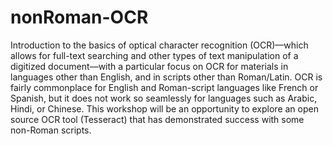 # nonRoman-OCR
Introduction to the basics of optical character recognition (OCR)––which allows for full-text searching and other types of text manipulation of a digitized document––with a particular focus on OCR for materials in languages other than English, and in scripts other than Roman/Latin. OCR is fairly commonplace for English and Roman-script languages like French or Spanish, but it does not work so seamlessly for languages such as Arabic, Hindi, or Chinese. This workshop will be an opportunity to explore an open source OCR tool (Tesseract) that has demonstrated success with some non-Roman scripts. 
